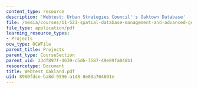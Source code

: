 ```yaml
---
content_type: resource
description: 'Webtest: Urban Strategies Council''s Oaktown Database'
file: /media/courses/11-521-spatial-database-management-and-advanced-geographic-information-systems-spring-2003/8900fdceba8d9596a1d88e80a704601e_Webtest_Oakland.pdf
file_type: application/pdf
learning_resource_types:
- Projects
ocw_type: OCWFile
parent_title: Projects
parent_type: CourseSection
parent_uid: 33df897f-4639-c5d6-7587-49e09fa048b1
resourcetype: Document
title: Webtest_Oakland.pdf
uid: 8900fdce-ba8d-9596-a1d8-8e80a704601e
---
```

